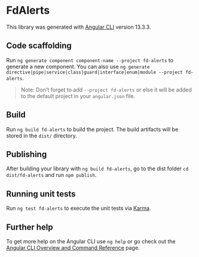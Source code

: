 # FdAlerts

This library was generated with [Angular CLI](https://github.com/angular/angular-cli) version 13.3.3.

## Code scaffolding

Run `ng generate component component-name --project fd-alerts` to generate a new component. You can also use `ng generate directive|pipe|service|class|guard|interface|enum|module --project fd-alerts`.
> Note: Don't forget to add `--project fd-alerts` or else it will be added to the default project in your `angular.json` file. 

## Build

Run `ng build fd-alerts` to build the project. The build artifacts will be stored in the `dist/` directory.

## Publishing

After building your library with `ng build fd-alerts`, go to the dist folder `cd dist/fd-alerts` and run `npm publish`.

## Running unit tests

Run `ng test fd-alerts` to execute the unit tests via [Karma](https://karma-runner.github.io).

## Further help

To get more help on the Angular CLI use `ng help` or go check out the [Angular CLI Overview and Command Reference](https://angular.io/cli) page.
